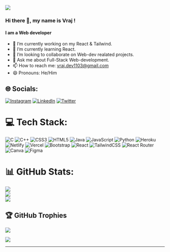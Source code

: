 [![](https://visitcount.itsvg.in/api?id=Vraj1103&icon=2&color=1)](https://visitcount.itsvg.in)

### Hi there 👋, my name is Vraj !
#### I am a Web developer

- 🔭 I’m currently working on my React & Tailwind. 
- 🌱 I’m currently learning React. 
- 👯 I’m looking to collaborate on Web-dev realated projects. 
- 💬 Ask me about Full-Stack Web-development. 
- 📫 How to reach me: vraj.dev1103@gmail.com 
- 😄 Pronouns: He/Him 

## 🌐 Socials:
[![Instagram](https://img.shields.io/badge/Instagram-%23E4405F.svg?logo=Instagram&logoColor=white)](https://instagram.com/its.vraj113) [![LinkedIn](https://img.shields.io/badge/LinkedIn-%230077B5.svg?logo=linkedin&logoColor=white)](https://linkedin.com/in/vrajshah113) [![Twitter](https://img.shields.io/badge/Twitter-%231DA1F2.svg?logo=Twitter&logoColor=white)](https://twitter.com/shahsonic) 

# 💻 Tech Stack:
![C](https://img.shields.io/badge/c-%2300599C.svg?style=flat&logo=c&logoColor=white) ![C++](https://img.shields.io/badge/c++-%2300599C.svg?style=flat&logo=c%2B%2B&logoColor=white) ![CSS3](https://img.shields.io/badge/css3-%231572B6.svg?style=flat&logo=css3&logoColor=white) ![HTML5](https://img.shields.io/badge/html5-%23E34F26.svg?style=flat&logo=html5&logoColor=white) ![Java](https://img.shields.io/badge/java-%23ED8B00.svg?style=flat&logo=java&logoColor=white) ![JavaScript](https://img.shields.io/badge/javascript-%23323330.svg?style=flat&logo=javascript&logoColor=%23F7DF1E) ![Python](https://img.shields.io/badge/python-3670A0?style=flat&logo=python&logoColor=ffdd54) ![Heroku](https://img.shields.io/badge/heroku-%23430098.svg?style=flat&logo=heroku&logoColor=white) ![Netlify](https://img.shields.io/badge/netlify-%23000000.svg?style=flat&logo=netlify&logoColor=#00C7B7) ![Vercel](https://img.shields.io/badge/vercel-%23000000.svg?style=flat&logo=vercel&logoColor=white) ![Bootstrap](https://img.shields.io/badge/bootstrap-%23563D7C.svg?style=flat&logo=bootstrap&logoColor=white) ![React](https://img.shields.io/badge/react-%2320232a.svg?style=flat&logo=react&logoColor=%2361DAFB) ![TailwindCSS](https://img.shields.io/badge/tailwindcss-%2338B2AC.svg?style=flat&logo=tailwind-css&logoColor=white) ![React Router](https://img.shields.io/badge/React_Router-CA4245?style=flat&logo=react-router&logoColor=white) ![Canva](https://img.shields.io/badge/Canva-%2300C4CC.svg?style=flat&logo=Canva&logoColor=white) 	![Figma](https://img.shields.io/badge/figma-%23F24E1E.svg?style=flat&logo=figma&logoColor=white)
# 📊 GitHub Stats:
![](https://github-readme-stats.vercel.app/api?username=Vraj1103&theme=dark&hide_border=false&include_all_commits=true&count_private=true)<br/>
![](https://github-readme-streak-stats.herokuapp.com/?user=Vraj1103&theme=dark&hide_border=false)<br/>
![](https://github-readme-stats.vercel.app/api/top-langs/?username=Vraj1103&theme=dark&hide_border=false&include_all_commits=true&count_private=true&layout=compact)

## 🏆 GitHub Trophies
![](https://github-profile-trophy.vercel.app/?username=Vraj1103&theme=radical&no-frame=false&no-bg=false&margin-w=4)


![](https://quotes-github-readme.vercel.app/api?type=horizontal&theme=radical)

---



